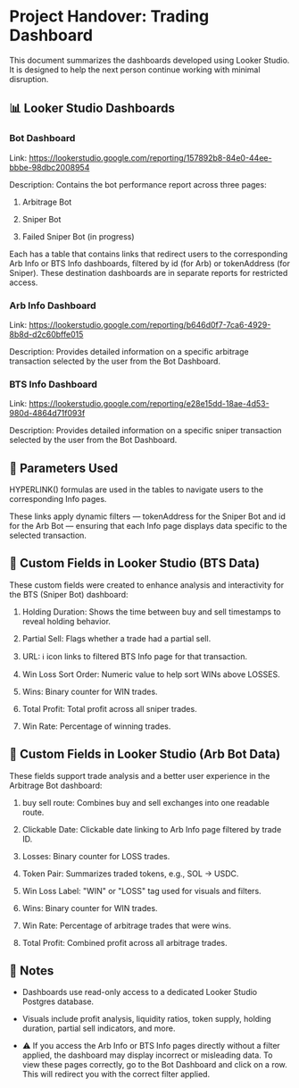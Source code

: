 # Project Handover: Trading Dashboard
This document summarizes the dashboards developed using Looker Studio. It is designed to help the next person continue working with minimal disruption.

## 📊 Looker Studio Dashboards

### Bot Dashboard

Link: https://lookerstudio.google.com/reporting/157892b8-84e0-44ee-bbbe-98dbc2008954

Description:
Contains the bot performance report across three pages:

1) Arbitrage Bot

2) Sniper Bot

3) Failed Sniper Bot (in progress)

Each has a table that contains links that redirect users to the corresponding Arb Info or BTS Info dashboards, filtered by id (for Arb) or tokenAddress (for Sniper). These destination dashboards are in separate reports for restricted access.

### Arb Info Dashboard

Link: https://lookerstudio.google.com/reporting/b646d0f7-7ca6-4929-8b8d-d2c60bffe015

Description: Provides detailed information on a specific arbitrage transaction selected by the user from the Bot Dashboard.

### BTS Info Dashboard

Link: https://lookerstudio.google.com/reporting/e28e15dd-18ae-4d53-980d-4864d71f093f

Description: Provides detailed information on a specific sniper transaction selected by the user from the Bot Dashboard.

## 🧩 Parameters Used

HYPERLINK() formulas are used in the tables to navigate users to the corresponding Info pages.

These links apply dynamic filters — tokenAddress for the Sniper Bot and id for the Arb Bot — ensuring that each Info page displays data specific to the selected transaction.

## 📐 Custom Fields in Looker Studio (BTS Data)
These custom fields were created to enhance analysis and interactivity for the BTS (Sniper Bot) dashboard:

1) Holding Duration: Shows the time between buy and sell timestamps to reveal holding behavior.

2) Partial Sell: Flags whether a trade had a partial sell.

3) URL: ℹ️ icon links to filtered BTS Info page for that transaction.

4) Win Loss Sort Order: Numeric value to help sort WINs above LOSSES.

5) Wins: Binary counter for WIN trades.

6) Total Profit: Total profit across all sniper trades.

7) Win Rate: Percentage of winning trades.

## 📐 Custom Fields in Looker Studio (Arb Bot Data)
These fields support trade analysis and a better user experience in the Arbitrage Bot dashboard:

1) buy sell route: Combines buy and sell exchanges into one readable route.

2) Clickable Date: Clickable date linking to Arb Info page filtered by trade ID.

3) Losses: Binary counter for LOSS trades.

4) Token Pair: Summarizes traded tokens, e.g., SOL → USDC.

5) Win Loss Label: "WIN" or "LOSS" tag used for visuals and filters.

6) Wins: Binary counter for WIN trades.

7) Win Rate: Percentage of arbitrage trades that were wins.

8) Total Profit: Combined profit across all arbitrage trades.

## 📝 Notes
- Dashboards use read-only access to a dedicated Looker Studio Postgres database.

- Visuals include profit analysis, liquidity ratios, token supply, holding duration, partial sell indicators, and more.

- ⚠️ If you access the Arb Info or BTS Info pages directly without a filter applied, the dashboard may display incorrect or misleading data. To view these pages correctly, go to the Bot Dashboard and click on a row. This will redirect you with the correct filter applied.
